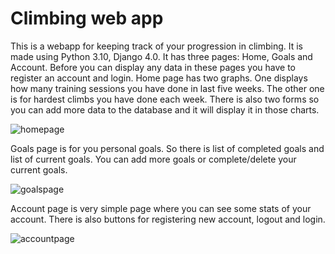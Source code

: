# Climbing web app
This is a webapp for keeping track of your progression in climbing. It is made using Python 3.10, Django 4.0. It has three pages: Home, Goals and Account. Before you can 
display any data in these pages you have to register an account and login. Home page has two graphs. One displays how many training sessions you have done in last five weeks.
The other one is for hardest climbs you have done each week. There is also two forms so you can add more data to the database and it will display it in those charts. 

![homepage](https://user-images.githubusercontent.com/55877751/150635464-b2f46633-cd2d-40f4-982c-b447dc7ccb5b.png)

Goals page is for you personal goals. So there is list of completed goals and list of current goals. You can add more goals or complete/delete your current goals.

![goalspage](https://user-images.githubusercontent.com/55877751/150635489-9297f4cf-1ccd-43a0-bb54-887d0bfb0196.png)

Account page is very simple page where you can see some stats of your account. There is also buttons for registering new account, logout and login.

![accountpage](https://user-images.githubusercontent.com/55877751/150635532-4d2296a9-1ed3-4c7c-8569-b87c299cd678.png)
